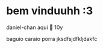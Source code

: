 # bem vinduuhh :3 
daniel-chan aqui 🌻
10y

<p id="missao"> baguio caraio porra jksdfsjdfkljdakfc</p>
